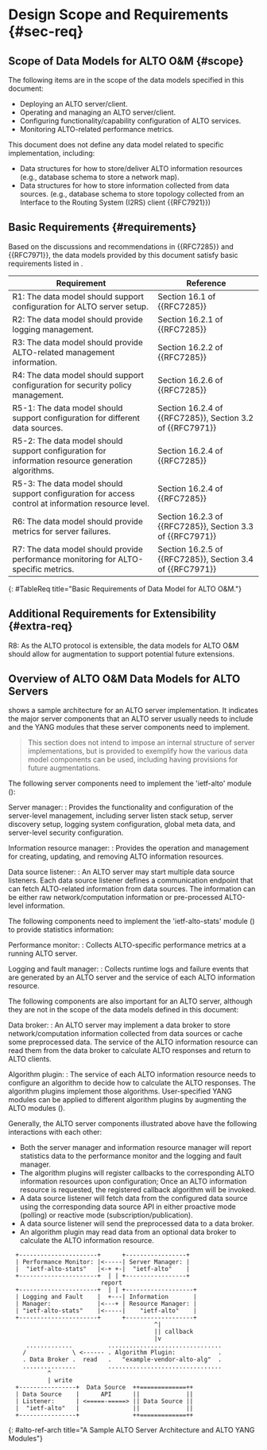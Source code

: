 # Design Scope and Requirements {#sec-req}

## Scope of Data Models for ALTO O&M {#scope}

The following items are in the scope of the data models specified in this document:

- Deploying an ALTO server/client.
- Operating and managing an ALTO server/client.
- Configuring functionality/capability configuration of ALTO services.
- Monitoring ALTO-related performance metrics.

This document does not define any data model related to specific
implementation, including:

- Data structures for how to store/deliver ALTO information resources (e.g.,
  database schema to store a network map).
- Data structures for how to store information collected from data sources.
  (e.g., database schema to store topology collected from an Interface to the
  Routing System (I2RS) client {{RFC7921}})

## Basic Requirements {#requirements}

Based on the discussions and recommendations in {{RFC7285}} and {{RFC7971}}, the
data models provided by this document satisfy basic requirements listed in
[](#TableReq).

| Requirement                                                                                         | Reference                                                 |
| --------------------------------------------------------------------------                          | --------------------------------------------------------- |
| R1: The data model should support configuration for ALTO server setup.                              | Section 16.1 of {{RFC7285}}                               |
| R2: The data model should provide logging management.                                               | Section 16.2.1 of {{RFC7285}}                             |
| R3: The data model should provide ALTO-related management information.                              | Section 16.2.2 of {{RFC7285}}                             |
| R4: The data model should support configuration for security policy management.                     | Section 16.2.6 of {{RFC7285}}                             |
| R5-1: The data model should support configuration for different data sources.                       | Section 16.2.4 of {{RFC7285}}, Section 3.2 of {{RFC7971}} |
| R5-2: The data model should support configuration for information resource generation algorithms.   | Section 16.2.4 of {{RFC7285}}                             |
| R5-3: The data model should support configuration for access control at information resource level. | Section 16.2.4 of {{RFC7285}}                             |
| R6: The data model should provide metrics for server failures.                                      | Section 16.2.3 of {{RFC7285}}, Section 3.3 of {{RFC7971}} |
| R7: The data model should provide performance monitoring for ALTO-specific metrics.                 | Section 16.2.5 of {{RFC7285}}, Section 3.4 of {{RFC7971}} |
{: #TableReq title="Basic Requirements of Data Model for ALTO O&M."}

## Additional Requirements for Extensibility {#extra-req}

R8: As the ALTO protocol is extensible, the data models for ALTO O&M should
allow for augmentation to support potential future extensions.

## Overview of ALTO O&M Data Models for ALTO Servers

[](#alto-ref-arch) shows a sample architecture for an ALTO server
implementation. It indicates the major server components that an ALTO server
usually needs to include and the YANG modules that these server components
need to implement.

> This section does not intend to impose an internal structure of server
> implementations, but is provided to exemplify how the various data model
> components can be used, including having provisions for future augmentations.

The following server components need to implement the 'ietf-alto' module ([](#alto-model)):

Server manager:
  : Provides the functionality and configuration of the server-level
  management, including server listen stack setup, server discovery setup,
  logging system configuration, global meta data, and server-level security
  configuration.

Information resource manager:
  : Provides the operation and management for creating, updating, and
  removing ALTO information resources.

Data source listener:
  : An ALTO server may start multiple data source listeners. Each data source
  listener defines a communication endpoint that can fetch ALTO-related
  information from data sources. The information can be either raw
  network/computation information or pre-processed ALTO-level information.

The following components need to implement the 'ietf-alto-stats' module
([](#alto-stats-model)) to provide statistics information:

Performance monitor:
  : Collects ALTO-specific performance metrics at a running ALTO server.

Logging and fault manager:
  : Collects runtime logs and failure events that are generated by an ALTO server and the service
  of each ALTO information resource.

The following components are also important for an ALTO server, although they
are not in the scope of the data models defined in this document:

Data broker:
  : An ALTO server may implement a data broker to store network/computation
  information collected from data sources or cache some preprocessed data. The
  service of the ALTO information resource can read them from the data broker
  to calculate ALTO responses and return to ALTO clients.

Algorithm plugin:
  : The service of each ALTO information resource needs to configure an algorithm to decide
  how to calculate the ALTO responses. The algorithm plugins implement those
  algorithms. User-specified YANG modules can be applied to different algorithm
  plugins by augmenting the ALTO modules
  ([](#alto-ext-model)).

Generally, the ALTO server components illustrated above have the following
interactions with each other:

- Both the server manager and information resource manager will report
  statistics data to the performance monitor and the logging and fault manager.
- The algorithm plugins will register callbacks to the corresponding ALTO
  information resources upon configuration; Once an ALTO information
  resource is requested, the registered callback algorithm will be invoked.
- A data source listener will fetch data from the configured data source using
  the corresponding data source API in either proactive mode (polling) or
  reactive mode (subscription/publication).
- A data source listener will send the preprocessed data to a data
  broker.
- An algorithm plugin may read data from an optional data broker to calculate
  the ALTO information resource.

~~~
  +----------------------+      +-----------------+
  | Performance Monitor: |<-----| Server Manager: |
  |  "ietf-alto-stats"   |<-+ +-|  "ietf-alto"    |
  +----------------------+  | | +-----------------+
                          report
  +----------------------+  | | +-------------------+
  | Logging and Fault    |  +---| Information       |
  | Manager:             |<---+ | Resource Manager: |
  | "ietf-alto-stats"    |<-----|    "ietf-alto"    |
  +----------------------+      +-------------------+
                                         ^|
                                         || callback
                                         |v
     .............          ................................
    /             \ <------ . Algorithm Plugin:            .
    . Data Broker .  read   .   "example-vendor-alto-alg"  .
    ...............         ................................
           ^
           | write
  +----------------+  Data Source  ++=============++
  | Data Source    |      API      ||             ||
  | Listener:      | <=====-=====> || Data Source ||
  |  "ietf-alto"   |               ||             ||
  +----------------+               ++=============++
~~~
{: #alto-ref-arch title="A Sample ALTO Server Architecture and ALTO YANG Modules"}

<!-- End of sections -->
